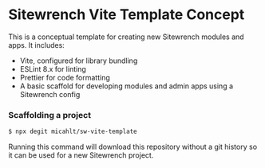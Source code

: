 # Sitewrench Vite Template Concept

This is a conceptual template for creating new Sitewrench modules and apps.  It includes:

- Vite, configured for library bundling
- ESLint 8.x for linting
- Prettier for code formatting
- A basic scaffold for developing modules and admin apps using a Sitewrench config

### Scaffolding a project

```bash
$ npx degit micahlt/sw-vite-template
```
Running this command will download this repository without a git history so it can be used for a new Sitewrench project.